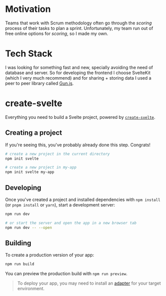 # Motivation

Teams that work with Scrum methodology often go through the *scoring* process of their tasks to plan a sprint.
Unfortunately, my team run out of free online options for *scoring*, so I made my own.

# Tech Stack

I was looking for something fast and new, specially avoiding the need of database and server.
So for developing the frontend I choose SvelteKit (which I very much recommend) and for sharing + storing data I used a peer to peer library called [Gun.js](https://gun.eco).

# create-svelte

Everything you need to build a Svelte project, powered by [`create-svelte`](https://github.com/sveltejs/kit/tree/master/packages/create-svelte).

## Creating a project

If you're seeing this, you've probably already done this step. Congrats!

```bash
# create a new project in the current directory
npm init svelte

# create a new project in my-app
npm init svelte my-app
```

## Developing

Once you've created a project and installed dependencies with `npm install` (or `pnpm install` or `yarn`), start a development server:

```bash
npm run dev

# or start the server and open the app in a new browser tab
npm run dev -- --open
```

## Building

To create a production version of your app:

```bash
npm run build
```

You can preview the production build with `npm run preview`.

> To deploy your app, you may need to install an [adapter](https://kit.svelte.dev/docs/adapters) for your target environment.
